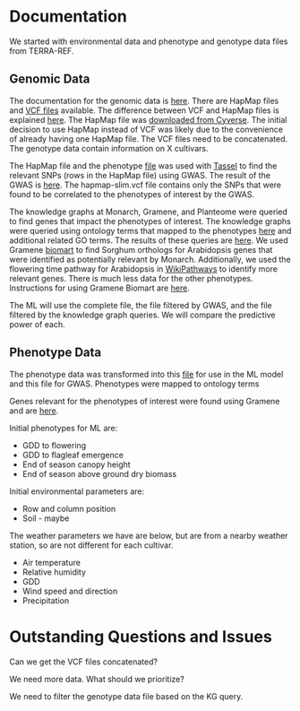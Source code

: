 # Documentation

We started with environmental data and phenotype and genotype data files from TERRA-REF.  

## Genomic Data

The documentation for the genomic data is [here](https://docs.terraref.org/experimental-design/experimental-design-genomics).
There are HapMap files and [VCF files](https://datacommons.cyverse.org/browse/iplant/home/shared/terraref/genomics/derived_data/bap/resequencing/danforth_center/version1/gvcf) available. The difference between VCF and HapMap files is explained [here](http://augustogarcia.me/statgen-esalq/Hapmap-and-VCF-formats-and-its-integration-with-onemap/). The HapMap file was [downloaded from Cyverse](https://datacommons.cyverse.org/browse/iplant/home/shared/terraref/genomics/derived_data/bap/resequencing/danforth_center/version1/hapmap). The initial decision to use HapMap instead of VCF was likely due to the convenience of already having one HapMap file. The VCF files need to be concatenated. The genotype data contain information on X cultivars.

The HapMap file and the phenotype [file](https://docs.google.com/spreadsheets/d/1wxPZUNe6-2DxEYNpklahUOScweRmuiV9Vc0ax6JWFLY/edit#gid=1382556769) was used with [Tassel](https://www.maizegenetics.net/tassel) to find the relevant SNPs (rows in the HapMap file) using GWAS. The result of the GWAS is [here](https://data.monarchinitiative.org/tassel5/). The hapmap-slim.vcf file contains only the SNPs that were found to be correlated to the phenotypes of interest by the GWAS.

The knowledge graphs at Monarch, Gramene, and Planteome were queried to find genes that impact the phenotypes of interest. The knowledge graphs were queried using ontology terms that mapped to the phenotypes [here](https://docs.google.com/spreadsheets/d/1VZRN38Sf4j57SBtkJQIX7zQV4sYXahw7eCaJqYNzC0c/edit#gid=2033025260) and additional related GO terms. The results of these queries are [here](https://docs.google.com/spreadsheets/d/1ugMisjghvSfa0W_TPhA-0_6C8A0X-gwOqPZbzqjJOrg/edit#gid=0). We used Gramene [biomart](http://ensembl.gramene.org/biomart/martview/892190680828bd6ce88eb424dda517cf) to find Sorghum orthologs for Arabidopsis genes that were identified as potentially relevant by Monarch. Additionally, we used the flowering time pathway for Arabidopsis in [WikiPathways](https://www.wikipathways.org/index.php/Pathway:WP2312) to identify more relevant genes. There is much less data for the other phenotypes. Instructions for using Gramene Biomart are [here](https://docs.google.com/presentation/d/1_nwQBiHmgFad7lwwlN_Hqq9WD_ukRSm-21NMX4YRyps/edit#slide=id.p).

The ML will use the complete file, the file filtered by GWAS, and the file filtered by the knowledge graph queries. We will compare the predictive power of each.

## Phenotype Data

The phenotype data was transformed into this [file](https://docs.google.com/spreadsheets/d/1wxPZUNe6-2DxEYNpklahUOScweRmuiV9Vc0ax6JWFLY/edit#gid=1382556769) for use in the ML model and this file for GWAS. Phenotypes were mapped to ontology terms  

Genes relevant for the phenotypes of interest were found using Gramene and are [here](https://docs.google.com/spreadsheets/d/1ugMisjghvSfa0W_TPhA-0_6C8A0X-gwOqPZbzqjJOrg/edit#gid=0).

Initial phenotypes for ML are:
* GDD to flowering
* GDD to flagleaf emergence
* End of season canopy height
* End of season above ground dry biomass

Initial environmental parameters are:
* Row and column position
* Soil - maybe

The weather parameters we have are below, but are from a nearby weather station, so are not different for each cultivar.
* Air temperature
* Relative humidity
* GDD
* Wind speed and direction
* Precipitation

# Outstanding Questions and Issues

Can we get the VCF files concatenated?

We need more data. What should we prioritize?

We need to filter the genotype data file based on the KG query.
